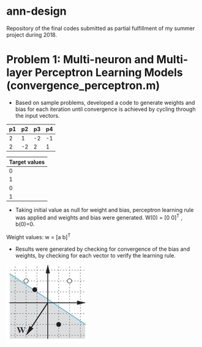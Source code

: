 # ann-design
Repository of the final codes submitted as partial fulfillment of my summer project during 2018.

# Problem 1: Multi-neuron and Multi-layer Perceptron Learning Models (convergence_perceptron.m)
* Based on sample problems, developed a code to generate weights and bias for each iteration until convergence is achieved by cycling through the input vectors.

| p1 | p2 | p3 | p4 |
| ------------- | ------------- | ------------- | ------------- |
| 2	| 1	| -2 | -1 |
| 2 | -2 | 2 | 1 |

| Target values |
| ------------- |
| 0 |
| 1 |
| 0 |
| 1 |

* Taking initial value as null for weight and bias, perceptron learning rule was applied and weights and bias were generated. W(0) = [0 0]<sup>T</sup> , b(0)=0.

Weight values: w = [a b]<sup>T</sup>

* Results were generated by checking for convergence of the bias and weights, by checking for each vector to verify the learning rule.

![Plot1](result_percep_plot.jpg)


